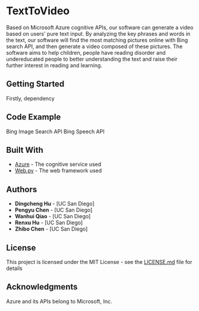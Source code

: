 # TextToVideo

Based on Microsoft Azure cognitive APIs, our software can generate a video based on
users' pure text input. By analyzing the key phrases and words in the text, our software
will find the most matching pictures online with Bing search API, and then generate
a video composed of these pictures. The software aims to help children, people have
reading disorder and undereducated people to better understanding the text and raise
their further interest in reading and learning.

## Getting Started

Firstly, dependency

## Code Example

Bing Image Search API
Bing Speech API

## Built With

* [Azure](https://www.azure.com) - The cognitive service used
* [Web.py](https://www.webpy.org) - The web framework used

## Authors

* **Dingcheng Hu** - [UC San Diego]
* **Pengyu Chen** - [UC San Diego]
* **Wanhui Qiao** - [UC San Diego]
* **Renxu Hu** - [UC San Diego]
* **Zhibo Chen** - [UC San Diego]

## License

This project is licensed under the MIT License - see the [LICENSE.md](LICENSE.md) file for details

## Acknowledgments

Azure and its APIs belong to Microsoft, Inc.
